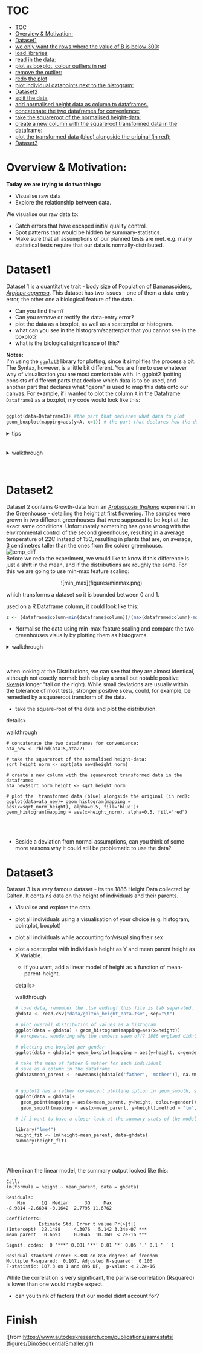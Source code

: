 
# TOC
<!-- TOC depthFrom:1 depthTo:6 withLinks:1 updateOnSave:1 orderedList:0 -->

- [TOC](#toc)
- [Overview & Motivation:](#overview-motivation)
- [Dataset1](#dataset1)
- [we only want the rows where the value of B is below 300:](#we-only-want-the-rows-where-the-value-of-b-is-below-300)
- [load libraries](#load-libraries)
- [read in the data:](#read-in-the-data)
- [plot as boxplot, colour outliers in red](#plot-as-boxplot-colour-outliers-in-red)
- [remove the outlier:](#remove-the-outlier)
- [redo the plot](#redo-the-plot)
- [plot individual datapoints next to the histogram:](#plot-individual-datapoints-next-to-the-histogram)
- [Dataset2](#dataset2)
- [split the data](#split-the-data)
- [add normalised height data as column to dataframes.](#add-normalised-height-data-as-column-to-dataframes)
- [concatenate the two dataframes for convenience:](#concatenate-the-two-dataframes-for-convenience)
- [take the squareroot of the normalised height-data:](#take-the-squareroot-of-the-normalised-height-data)
- [create a new column with the squareroot transformed data in the dataframe:](#create-a-new-column-with-the-squareroot-transformed-data-in-the-dataframe)
- [plot the  transformed data (blue) alongside the original (in red):](#plot-the-transformed-data-blue-alongside-the-original-in-red)
- [Dataset3](#dataset3)

<!-- /TOC -->
# Overview & Motivation:
**Today we are trying to do two things:**
 - Visualise raw data
 - Explore the relationship between data.  

 We visualise our raw data to:
  - Catch errors that have escaped initial quality control.
  - Spot patterns that would be hidden by summary-statistics.
  - Make sure that all assumptions of our planned tests are met. e.g. many statistical tests require that our data is normally-distributed.


# Dataset1
Dataset 1 is a quantitative trait - body size of Population of Bananaspiders, [*Argiope appensa*](https://en.wikipedia.org/wiki/Argiope_appensa).
This dataset has two issues - one of them a data-entry error, the other one a biological feature of the data.
- Can you find them?
- Can you remove or rectify the data-entry error?
- plot the data as a boxplot, as well as a scatterplot or histogram.
- what can you see in the histogram/scatterplot that you cannot see in the boxplot?
- what is the biological significance of this?

**Notes:**  
I'm using the  [``ggplot2``](https://ggplot2.tidyverse.org/) library for plotting, since it simplifies the process a bit. The Syntax, however, is a little bit different.
You are free to use whatever way of visualisation you are most comfortable with.
In ggplot2 lpotting consists of different parts that declare which data is to be used, and another part that declares what "geom" is used to map this data onto our canvas. For example, if i wanted to plot the column ``A`` in the Dataframe ``Dataframe1`` as a boxplot, my code would look like this:

```Python

ggplot(data=Dataframe1)+ #the part that declares what data to plot
geom_boxplot(mapping=aes(y=A, x=1)) # the part that declares how the data should map to  the canvas.

```

<details><summary>tips</summary>
<p>

- you can use the ```subset``` function to subset a dataframe based on conditions, e.g.


```Python
Dataframe_2 # A dataframe with two columns, A and B.
# we only want the rows where the value of B is below 300:
filtered_df2 <- subset(Dataframe_2, B<300)
```

- the geoms for boxplot, scatterplot and histogram are called ``geom_boxplot``, ``geom_point``, and ``geom_histogram``

</p>
</details>


<br>
<br>

<details><summary>walkthrough</summary>
<p>

```
# load libraries
library("data.table")
library("ggplot2")

#read in the data:
a_data <- read.csv("path/to/argiope_appensa_ss_simulata.csv", sep=",") #change path to yours!

# plot as boxplot, colour outliers in red
ggplot(data=a_data)+geom_boxplot(mapping = aes(y=bodysize_cm),outlier.colour = "red")
```
![bodysize1](figures/bodysize1.png)  
As you can see in this plot, most data is bunched up at the bottom of the graph, with one outlier at the top.
Given that the Y-axis is the bodysize of a small spider in centimeter, it is unlikely that a bodysize of over 500 cm represents a real datapoint. maybe someone forgot to place the decimal point during dataentry?
```
#remove the outlier:
a_data_no_outliers <- subset(a_data, bodysize_cm<100) # remove all oversized spiders.
# redo the plot
ggplot(data=a_data_no_outliers)+geom_boxplot(mapping = aes(y=bodysize_cm),outlier.colour = "red")
```
![bodysize2](figures/bodysize2.png)  
This looks more reasonable.

```
# plot individual datapoints next to the histogram:
ggplot(data=a_data_no_outliers)+
  geom_boxplot(mapping = aes(y=bodysize_cm),outlier.colour = "red")+
  geom_point(mapping = aes(y=bodysize_cm, x=1), alpha=0.2) #  using geom_point instead of geom_boxplot

```
![bodysize3](figures/bodysize3.png)

here you can see that the boxplot hid something: the data clusters into two groups: one of big spiders and one of small spiders. Looking at the full dataframe, one can guess that this is due to sexual dimorphism. In spiders, the female is often much larger than the male. lets plot them as separate histograms, males shaded purple, females in orange.
```
ggplot(data=a_data_no_outliers)+
  geom_histogram(data=subset(a_data_no_outliers, sex=="male"),mapping = aes(x=bodysize_cm), alpha=0.5, fill="purple")+
  geom_histogram(data=subset(a_data_no_outliers, sex=="female"),mapping = aes(x=bodysize_cm), alpha=0.5, fill="orange")
```
![bodysize4](figures/bsize4.png)

</p>
</details>


<br>
<br>


# Dataset2

Dataset 2 contains Growth-data from an [*Arabidopsis thaliana*]() experiment in the Greenhouse - detailing the height at first flowering. The samples were grown in two different greenhouses that were supposed to be kept at the exact same conditions.
Unfortunately something has gone wrong with the environmental control of the second greenhouse, resulting in a average temperature of 22C instead of 15C, resulting in plants that are, on average, 3 centimetres taller than the ones from the colder greenhouse.  
![temp_diff](figures/temperature_difference.png)  
Before we redo the experiment, we would like to know if this difference is just a shift in the mean, and if the distributions are roughly the same.
For this we are going to use min-max feature scaling:  

<center>  
![min_max](figures/minmax.png)  
</center>  

which transforms a dataset so it is bounded between 0 and 1.  

used on a R Dataframe column, it could look like this:
```R
z <- (dataframe$column-min(dataframe$column))/(max(dataframe$column)-min(dataframe$column))
```

- Normalise the data using min-max feature scaling and compare the two greenhouses visually by plotting them as histograms.

<details><summary>walkthrough</summary>
<p>

```
ata <- read.csv("data/A_thaliana_ss_simulata.tsv", sep = "\t") # tab separated

# split the data
ata15= subset(ata, temperature == "15")
ata22= subset(ata, temperature == "22")

z15 <- (ata15$height-min(ata15$height))/(max(ata15$height)-min(ata15$height))
z22 <- (ata22$height-min(ata22$height))/(max(ata22$height)-min(ata22$height))

# add normalised height data as column to dataframes.
ata15$height_norm <- z15
ata22$height_norm <- z22

ggplot(data=ata)+
  geom_histogram(data = ata22,mapping = aes(x=height_norm), alpha=0.5, fill="orange") +
  geom_histogram(data = ata15,mapping = aes(x=height_norm), alpha=0.5,fill ='blue')


```

</p>
</details>


<br>
<br>


when looking at the Distributions, we can see that they are almost identical, although not exactly normal: both display a small but notable positive [skew](https://en.wikipedia.org/wiki/Skewness)(a longer "tail on the right). While small deviations are usually within the tolerance of most tests, stronger positive skew, could, for example, be remedied by a squareroot transform of the data.

- take the square-root of the data and plot the distribution.



details><summary>walkthrough</summary>
<p>

```
# concatenate the two dataframes for convenience:
ata_new <- rbind(ata15,ata22)

# take the squareroot of the normalised height-data:
sqrt_height_norm <- sqrt(ata_new$height_norm)

# create a new column with the squareroot transformed data in the dataframe:
ata_new$sqrt_norm_height <- sqrt_height_norm

# plot the  transformed data (blue) alongside the original (in red):
ggplot(data=ata_new)+ geom_histogram(mapping = aes(x=sqrt_norm_height), alpha=0.5, fill='blue')+ geom_histogram(mapping = aes(x=height_norm), alpha=0.5, fill="red")

```

</p>
</details>


<br>
<br>


- Beside a deviation from normal assumptions, can you think of some more reasons why it could still be problematic to use the data?

# Dataset3

Dataset 3 is a very famous dataset - its the 1886 Height Data collected by Galton. It contains data on the height of individuals and their parents.

- Visualise and explore the data.
 - plot all individuals using a visualisation of your choice (e.g. histogram, pointplot, boxplot)
 - plot all individuals while accounting for/visualising their sex
 - plot a scatterplot with individuals height as Y and mean parent height as X Variable.
    - If you want, add a linear model of height as a function of mean-parent-height.

    details><summary>walkthrough</summary>
    <p>

    ```python
    # load data, remember the .tsv ending! this file is tab separated.
    ghdata <- read.csv("data/galton_height_data.tsv", sep="\t")

    # plot overall distribution of values as a histogram
    ggplot(data = ghdata) + geom_histogram(mapping=aes(x=height))
    # europeans, wondering why the numbers seem off? 1886 england didnt use centimetres

    # plotting one boxplot per gender
    ggplot(data = ghdata)+ geom_boxplot(mapping = aes(y=height, x=gender))

    # take the mean of father & mother for each individual
    # save as a column in the dataframe
    ghdata$mean_parent <- rowMeans(ghdata[c('father', 'mother')], na.rm=TRUE)


    # ggplot2 has a rather convenient plotting option in geom_smooth, so i dont even need to plug in a linear model library :)
    ggplot(data = ghdata)+
      geom_point(mapping = aes(x=mean_parent, y=height, colour=gender))+
      geom_smooth(mapping = aes(x=mean_parent, y=height),method = "lm", formula = height~mean_parent) # height as a function of mid-parent height

    # if i want to have a closer look at the summary stats of the model, i have to do a real fit, though.

    library("lme4")
    height_fit <- lm(height~mean_parent, data=ghdata)
    summary(height_fit)
    ```

    </p>
    </details>


    <br>
    <br>

When i ran the linear model, the summary output looked like this:

```
Call:
lm(formula = height ~ mean_parent, data = ghdata)

Residuals:
    Min      1Q  Median      3Q     Max
-8.9814 -2.6604 -0.1642  2.7795 11.6762

Coefficients:
            Estimate Std. Error t value Pr(>|t|)    
(Intercept)  22.1488     4.3076   5.142 3.34e-07 ***
mean_parent   0.6693     0.0646  10.360  < 2e-16 ***
---
Signif. codes:  0 ‘***’ 0.001 ‘**’ 0.01 ‘*’ 0.05 ‘.’ 0.1 ‘ ’ 1

Residual standard error: 3.388 on 896 degrees of freedom
Multiple R-squared:  0.107,	Adjusted R-squared:  0.106
F-statistic: 107.3 on 1 and 896 DF,  p-value: < 2.2e-16
```

While the correlation is very significant, the pairwise correlation (Rsquared) is lower than one would maybe expect.
 - can you think of factors that our model didnt account for?



 # Finish


![from:https://www.autodeskresearch.com/publications/samestats](figures/DinoSequentialSmaller.gif)
